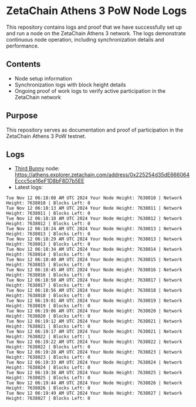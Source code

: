 # ZetaChain Athens 3 PoW Node Logs
This repository contains logs and proof that we have successfully set up and run a node on the ZetaChain Athens 3 network. The logs demonstrate continuous node operation, including synchronization details and performance.

## Contents
- Node setup information
- Synchronization logs with block height details
- Ongoing proof of work logs to verify active participation in the ZetaChain network

## Purpose
This repository serves as documentation and proof of participation in the ZetaChain Athens 3 PoW testnet.

## Logs

- [Third Bunny](https://thirdbunny.xyz/) node: https://athens.explorer.zetachain.com/address/0x225254d35dE666064Eccc5ce16eF1D8bF8D7b5EE
- Latest logs:
```
Tue Nov 12 06:18:08 AM UTC 2024 Your Node Height: 7638010 | Network Height: 7638010 | Blocks Left: 0
Tue Nov 12 06:18:13 AM UTC 2024 Your Node Height: 7638011 | Network Height: 7638011 | Blocks Left: 0
Tue Nov 12 06:18:18 AM UTC 2024 Your Node Height: 7638012 | Network Height: 7638012 | Blocks Left: 0
Tue Nov 12 06:18:24 AM UTC 2024 Your Node Height: 7638013 | Network Height: 7638013 | Blocks Left: 0
Tue Nov 12 06:18:29 AM UTC 2024 Your Node Height: 7638013 | Network Height: 7638013 | Blocks Left: 0
Tue Nov 12 06:18:34 AM UTC 2024 Your Node Height: 7638014 | Network Height: 7638014 | Blocks Left: 0
Tue Nov 12 06:18:40 AM UTC 2024 Your Node Height: 7638015 | Network Height: 7638015 | Blocks Left: 0
Tue Nov 12 06:18:45 AM UTC 2024 Your Node Height: 7638016 | Network Height: 7638016 | Blocks Left: 0
Tue Nov 12 06:18:50 AM UTC 2024 Your Node Height: 7638017 | Network Height: 7638017 | Blocks Left: 0
Tue Nov 12 06:18:56 AM UTC 2024 Your Node Height: 7638018 | Network Height: 7638018 | Blocks Left: 0
Tue Nov 12 06:19:01 AM UTC 2024 Your Node Height: 7638019 | Network Height: 7638019 | Blocks Left: 0
Tue Nov 12 06:19:06 AM UTC 2024 Your Node Height: 7638020 | Network Height: 7638020 | Blocks Left: 0
Tue Nov 12 06:19:12 AM UTC 2024 Your Node Height: 7638021 | Network Height: 7638021 | Blocks Left: 0
Tue Nov 12 06:19:17 AM UTC 2024 Your Node Height: 7638021 | Network Height: 7638022 | Blocks Left: 1
Tue Nov 12 06:19:22 AM UTC 2024 Your Node Height: 7638022 | Network Height: 7638022 | Blocks Left: 0
Tue Nov 12 06:19:28 AM UTC 2024 Your Node Height: 7638023 | Network Height: 7638023 | Blocks Left: 0
Tue Nov 12 06:19:33 AM UTC 2024 Your Node Height: 7638024 | Network Height: 7638024 | Blocks Left: 0
Tue Nov 12 06:19:38 AM UTC 2024 Your Node Height: 7638025 | Network Height: 7638025 | Blocks Left: 0
Tue Nov 12 06:19:44 AM UTC 2024 Your Node Height: 7638026 | Network Height: 7638026 | Blocks Left: 0
Tue Nov 12 06:19:49 AM UTC 2024 Your Node Height: 7638027 | Network Height: 7638027 | Blocks Left: 0
```
